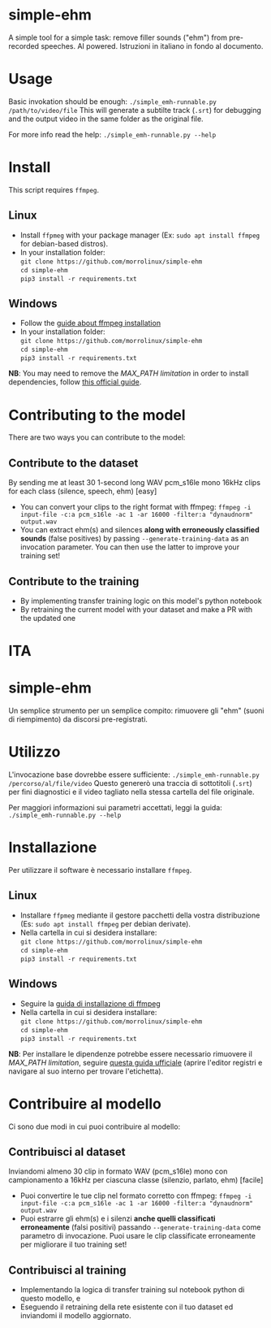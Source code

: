 # simple-ehm
A simple tool for a simple task: remove filler sounds ("ehm") from pre-recorded speeches. AI powered.
Istruzioni in italiano in fondo al documento.

# Usage
Basic invokation should be enough:
`./simple_emh-runnable.py /path/to/video/file`
This will generate a subtilte track (`.srt`) for debugging and the output video in the same folder as the original file.

For more info read the help:
`./simple_emh-runnable.py --help`

# Install
This script requires `ffmpeg`.

## Linux
- Install `ffpmeg` with your package manager (Ex: `sudo apt install ffmpeg` for debian-based distros).
- In your installation folder:<br>
  `git clone https://github.com/morrolinux/simple-ehm`<br>
  `cd simple-ehm`<br>
  `pip3 install -r requirements.txt`

## Windows
- Follow the [guide about ffmpeg installation](https://blog.gregzaal.com/how-to-install-ffmpeg-on-windows/)
- In your installation folder:<br>
  `git clone https://github.com/morrolinux/simple-ehm`<br>
  `cd simple-ehm`<br>
  `pip3 install -r requirements.txt`

**NB**: You may need to remove the *MAX_PATH limitation* in order to install dependencies, follow [this official guide](https://docs.python.org/3.7/using/windows.html#removing-the-max-path-limitation).

# Contributing to the model
There are two ways you can contribute to the model:

## Contribute to the dataset
By sending me at least 30 1-second long WAV pcm_s16le mono 16kHz clips for each class (silence, speech, ehm)  [easy]
- You can convert your clips to the right format with ffmpeg: `ffmpeg -i input-file -c:a pcm_s16le -ac 1 -ar 16000 -filter:a "dynaudnorm" output.wav`
- You can extract ehm(s) and silences **along with erroneously classified sounds** (false positives) by passing `--generate-training-data` as an invocation parameter. You can then use the latter to improve your training set!

## Contribute to the training
- By implementing transfer training logic on this model's python notebook
- By retraining the current model with your dataset and make a PR with the updated one


# ITA

# simple-ehm
Un semplice strumento per un semplice compito: rimuovere gli "ehm" (suoni di riempimento) da discorsi pre-registrati. 

# Utilizzo
L'invocazione base dovrebbe essere sufficiente:
`./simple_emh-runnable.py /percorso/al/file/video`
Questo genererò una traccia di sottotitoli (`.srt`) per fini diagnostici e il video tagliato nella stessa cartella del file originale.

Per maggiori informazioni sui parametri accettati, leggi la guida:
`./simple_emh-runnable.py --help`

# Installazione
Per utilizzare il software è necessario installare `ffmpeg`.

## Linux
- Installare `ffpmeg` mediante il gestore pacchetti della vostra distribuzione (Es: `sudo apt install ffmpeg` per debian derivate).
- Nella cartella in cui si desidera installare:<br>
  `git clone https://github.com/morrolinux/simple-ehm` <br>
  `cd simple-ehm`<br>
  `pip3 install -r requirements.txt`
## Windows
- Seguire la [guida di installazione di ffmpeg](https://blog.gregzaal.com/how-to-install-ffmpeg-on-windows/)
- Nella cartella in cui si desidera installare:<br>
  `git clone https://github.com/morrolinux/simple-ehm`<br>
  `cd simple-ehm`<br>
  `pip3 install -r requirements.txt`

**NB**: Per installare le dipendenze potrebbe essere necessario rimuovere il *MAX_PATH limitation*, seguire [questa guida ufficiale](https://docs.python.org/3.7/using/windows.html#removing-the-max-path-limitation) (aprire l'editor registri e navigare al suo interno per trovare l'etichetta).

# Contribuire al modello
Ci sono due modi in cui puoi contribuire al modello:

## Contribuisci al dataset
Inviandomi almeno 30 clip in formato WAV (pcm_s16le) mono con campionamento a 16kHz per ciascuna classe (silenzio, parlato, ehm)  [facile]
- Puoi convertire le tue clip nel formato corretto con ffmpeg: `ffmpeg -i input-file -c:a pcm_s16le -ac 1 -ar 16000 -filter:a "dynaudnorm" output.wav`
- Puoi estrarre gli ehm(s) e i silenzi **anche quelli classificati erroneamente** (falsi positivi) passando `--generate-training-data` come parametro di invocazione. Puoi usare le clip classificate erroneamente per migliorare il tuo training set!

## Contribuisci al training
- Implementando la logica di transfer training sul notebook python di questo modello, e
- Eseguendo il retraining della rete esistente con il tuo dataset ed inviandomi il modello aggiornato.
